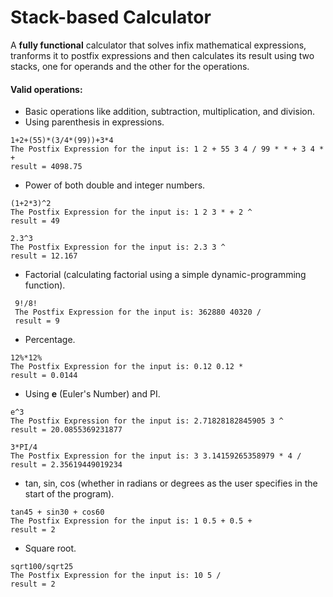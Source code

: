 # **Stack-based Calculator**
A **fully functional** calculator that solves infix mathematical expressions, tranforms it to postfix expressions and then calculates
its result using two stacks, one for operands and the other for the operations.<br/>
#### Valid operations:
 - Basic operations like addition, subtraction, multiplication, and division.
 - Using parenthesis in expressions.
```
1+2+(55)*(3/4*(99))+3*4
The Postfix Expression for the input is: 1 2 + 55 3 4 / 99 * * + 3 4 * +   
result = 4098.75
```

 - Power of both double and integer numbers.
 ```
 (1+2*3)^2
 The Postfix Expression for the input is: 1 2 3 * + 2 ^
 result = 49
 ```
  ```
 2.3^3
 The Postfix Expression for the input is: 2.3 3 ^
 result = 12.167
 ```
 
 - Factorial (calculating factorial using a simple dynamic-programming function).
```
 9!/8!
 The Postfix Expression for the input is: 362880 40320 /
 result = 9
```

 - Percentage.
```
12%*12%
The Postfix Expression for the input is: 0.12 0.12 *
result = 0.0144
```

 - Using **e** (Euler's Number) and PI.
```
e^3
The Postfix Expression for the input is: 2.71828182845905 3 ^
result = 20.0855369231877
```
 ```
 3*PI/4
 The Postfix Expression for the input is: 3 3.14159265358979 * 4 /
 result = 2.35619449019234
 ```
 
 - tan, sin, cos (whether in radians or degrees as the user specifies in the start of the program).
```
tan45 + sin30 + cos60
The Postfix Expression for the input is: 1 0.5 + 0.5 +
result = 2
```

 - Square root.
 ```
 sqrt100/sqrt25
 The Postfix Expression for the input is: 10 5 /
 result = 2
 ```
 
